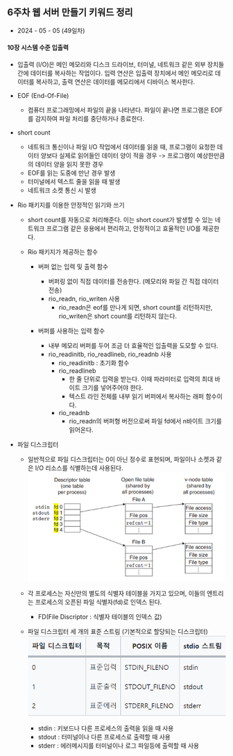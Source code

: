 ## 6주차 웹 서버 만들기 키워드 정리

- 2024 - 05 - 05 (49일차)

#### 10장 시스템 수준 입출력

- 입출력 (I/O)은 메인 메모리와 디스크 드라이브, 터미널, 네트워크 같은 외부 장치들 간에 데이터를 복사하는 작업이다. 입력 연산은 입출력 장치에서 메인 메모리로 데이터를 복사하고, 출력 연산은 데이터를 메모리에서 디바이스 복사한다.

- EOF (End-Of-File)

  - 컴퓨터 프로그래밍에서 파일의 끝을 나타낸다. 파일이 끝나면 프로그램은 EOF를 감지하여 파일 처리를 중단하거나 종료한다.

- short count

  - 네트워크 통신이나 파일 I/O 작업에서 데이터를 읽을 때, 프로그램이 요청한 데이터 양보다 실제로 읽어들인 데이터 양이 적을 경우 -> 프로그램이 예상한만큼의 데이터 양을 읽지 못한 경우
  - EOF를 읽는 도중에 만난 경우 발생
  - 터미널에서 텍스트 줄을 읽을 때 발생
  - 네트워크 소켓 통신 시 발생

- Rio 패키지를 이용한 안정적인 읽기와 쓰기

  - short count를 자동으로 처리해준다. 이는 short count가 발생할 수 있는 네트워크 프로그램 같은 응용에서 편리하고, 안정적이고 효율적인 I/O를 제공한다.
  - Rio 패키지가 제공하는 함수

    - 버퍼 없는 입력 및 출력 함수

      - 버퍼링 없이 직접 데이터를 전송한다. (메모리와 파일 간 직접 데이터 전송)
      - rio_readn, rio_writen 사용
        - rio_readn은 eof를 만나게 되면, short count를 리턴하지만, rio_writen은 short count를 리턴하지 않는다.

    - 버퍼를 사용하는 입력 함수
      - 내부 메모리 버퍼를 두어 조금 더 효율적인 입출력을 도모할 수 있다.
      - rio_readinitb, rio_readlineb, rio_readnb 사용
        - rio_readinitb : 초기화 함수
        - rio_readlineb
          - 한 줄 단위로 입력을 받는다. 이때 파라미터로 입력의 최대 바이트 크기를 넣어주어야 한다.
          - 텍스트 라인 전체를 내부 읽기 버퍼에서 복사하는 래퍼 함수이다.
        - rio_readnb
          - rio_readn의 버퍼형 버전으로써 파일 fd에서 n바이트 크기를 읽어온다.

- 파일 디스크립터

  - 일반적으로 파일 디스크립터는 0이 아닌 정수로 표현되며, 파일이나 소켓과 같은 I/O 리소스를 식별하는데 사용된다.  
     <img src="./img/image6.png">

  - 각 프로세스는 자신만의 별도의 식별자 테이블을 가지고 있으며, 이들의 엔트리는 프로세스의 오픈된 파일 식별자(fd)로 인덱스 된다.
    - FD(File Discriptor : 식별자 테이블의 인덱스 값)
  - 파일 디스크립터 세 개의 표준 스트림 (기본적으로 할당되는 디스크립터)  
     <img src="./img/image7.png">

    - stdin : 키보드나 다른 프로세스의 출력을 읽을 때 사용
    - stdout : 터미널이나 다른 프로세스로 출력할 때 사용
    - stderr : 에러메시지를 터미널이나 로그 파일등에 출력할 때 사용
